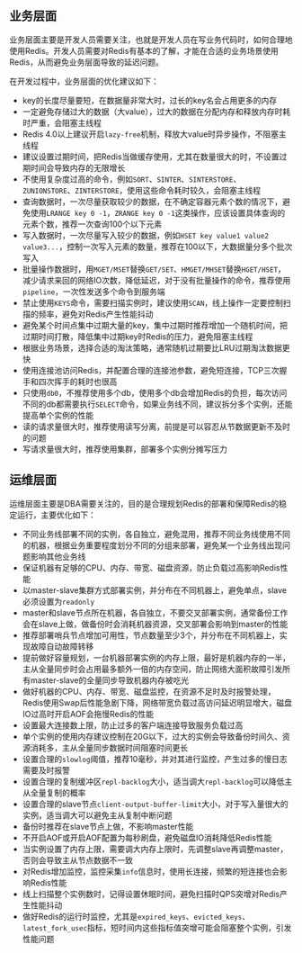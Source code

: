 ## 业务层面

业务层面主要是开发人员需要关注，也就是开发人员在写业务代码时，如何合理地使用Redis。开发人员需要对Redis有基本的了解，才能在合适的业务场景使用Redis，从而避免业务层面导致的延迟问题。

在开发过程中，业务层面的优化建议如下：

- key的长度尽量要短，在数据量非常大时，过长的key名会占用更多的内存
- 一定避免存储过大的数据（大value），过大的数据在分配内存和释放内存时耗时严重，会阻塞主线程
- Redis 4.0以上建议开启`lazy-free`机制，释放大value时异步操作，不阻塞主线程
- 建议设置过期时间，把Redis当做缓存使用，尤其在数量很大的时，不设置过期时间会导致内存的无限增长
- 不使用复杂度过高的命令，例如`SORT`、`SINTER`、`SINTERSTORE`、`ZUNIONSTORE`、`ZINTERSTORE`，使用这些命令耗时较久，会阻塞主线程
- 查询数据时，一次尽量获取较少的数据，在不确定容器元素个数的情况下，避免使用`LRANGE key 0 -1`，`ZRANGE key 0 -1`这类操作，应该设置具体查询的元素个数，推荐一次查询100个以下元素
- 写入数据时，一次尽量写入较少的数据，例如`HSET key value1 value2 value3...`，控制一次写入元素的数量，推荐在100以下，大数据量分多个批次写入
- 批量操作数据时，用`MGET/MSET`替换`GET/SET`、`HMGET/MHSET`替换`HGET/HSET`，减少请求来回的网络IO次数，降低延迟，对于没有批量操作的命令，推荐使用`pipeline`，一次性发送多个命令到服务端
- 禁止使用`KEYS`命令，需要扫描实例时，建议使用`SCAN`，线上操作一定要控制扫描的频率，避免对Redis产生性能抖动
- 避免某个时间点集中过期大量的key，集中过期时推荐增加一个随机时间，把过期时间打散，降低集中过期key时Redis的压力，避免阻塞主线程
- 根据业务场景，选择合适的淘汰策略，通常随机过期要比LRU过期淘汰数据更快
- 使用连接池访问Redis，并配置合理的连接池参数，避免短连接，TCP三次握手和四次挥手的耗时也很高
- 只使用`db0`，不推荐使用多个db，使用多个db会增加Redis的负担，每次访问不同的db都需要执行`SELECT`命令，如果业务线不同，建议拆分多个实例，还能提高单个实例的性能
- 读的请求量很大时，推荐使用读写分离，前提是可以容忍从节数据更新不及时的问题
- 写请求量很大时，推荐使用集群，部署多个实例分摊写压力

## 运维层面

运维层面主要是DBA需要关注的，目的是合理规划Redis的部署和保障Redis的稳定运行，主要优化如下：

- 不同业务线部署不同的实例，各自独立，避免混用，推荐不同业务线使用不同的机器，根据业务重要程度划分不同的分组来部署，避免某一个业务线出现问题影响其他业务线
- 保证机器有足够的CPU、内存、带宽、磁盘资源，防止负载过高影响Redis性能
- 以master-slave集群方式部署实例，并分布在不同机器上，避免单点，slave必须设置为`readonly`
- master和slave节点所在机器，各自独立，不要交叉部署实例，通常备份工作会在slave上做，做备份时会消耗机器资源，交叉部署会影响到master的性能
- 推荐部署哨兵节点增加可用性，节点数量至少3个，并分布在不同机器上，实现故障自动故障转移
- 提前做好容量规划，一台机器部署实例的内存上限，最好是机器内存的一半，主从全量同步时会占用最多额外一倍的内存空间，防止网络大面积故障引发所有master-slave的全量同步导致机器内存被吃光
- 做好机器的CPU、内存、带宽、磁盘监控，在资源不足时及时报警处理，Redis使用Swap后性能急剧下降，网络带宽负载过高访问延迟明显增大，磁盘IO过高时开启AOF会拖慢Redis的性能
- 设置最大连接数上限，防止过多的客户端连接导致服务负载过高
- 单个实例的使用内存建议控制在20G以下，过大的实例会导致备份时间久、资源消耗多，主从全量同步数据时间阻塞时间更长
- 设置合理的`slowlog`阈值，推荐10毫秒，并对其进行监控，产生过多的慢日志需要及时报警
- 设置合理的复制缓冲区`repl-backlog`大小，适当调大`repl-backlog`可以降低主从全量复制的概率
- 设置合理的slave节点`client-output-buffer-limit`大小，对于写入量很大的实例，适当调大可以避免主从复制中断问题
- 备份时推荐在slave节点上做，不影响master性能
- 不开启AOF或开启AOF配置为每秒刷盘，避免磁盘IO消耗降低Redis性能
- 当实例设置了内存上限，需要调大内存上限时，先调整slave再调整master，否则会导致主从节点数据不一致
- 对Redis增加监控，监控采集`info`信息时，使用长连接，频繁的短连接也会影响Redis性能
- 线上扫描整个实例数时，记得设置休眠时间，避免扫描时QPS突增对Redis产生性能抖动
- 做好Redis的运行时监控，尤其是`expired_keys`、`evicted_keys`、`latest_fork_usec`指标，短时间内这些指标值突增可能会阻塞整个实例，引发性能问题